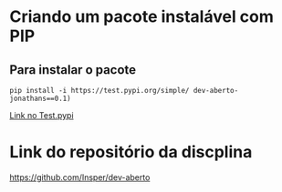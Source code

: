 # Criando um pacote instalável com PIP

## Para instalar o pacote
```
pip install -i https://test.pypi.org/simple/ dev-aberto-jonathans==0.1)
```

[Link no Test.pypi](https://test.pypi.org/project/dev-aberto-jonathans/0.1/)

# Link do repositório da discplina
https://github.com/Insper/dev-aberto
